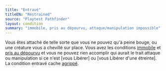 ```yaml
---
title: "Entravé"
titleEN: "Restrained"
source: "Playtest Pathfinder"
layout: condition
summary: "immobile, pris au dépourvu, attaque/manipulation impossible"
---
```


Vous êtes attaché de telle sorte que vous ne pouvez qu'à peine bouge, ou une créature vous a chevillé sur place. Vous avez les conditions [immobile](immobile.html) et [pris au dépourvu](flat-footed.html) et vous ne pouvez rien accomplir qui aurait le trait attaque ou manipulation si ce n'est [vous Libérer] ou [vous Libérer d'une étreinte]. La condition entravé cache [agrippé](agrippé.html).